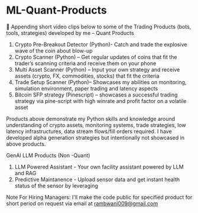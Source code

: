 # ML-Quant-Products
	Appending short video clips below to some of the Trading Products (bots, tools, strategies) developed by me –
Quant Products
1)	Crypto Pre-Breakout Detector (Python)- Catch and trade the explosive wave of the coin about blow-up
2)	Crypto Scanner (Python) – Get regular updates of coins that fit the trader’s scanning criteria and receive them on your phone
3)	Multi Asset Scanner (Python) – Input your own strategy and receive assets (crypto, FX, commodities, stocks) that fit the criteria
4)	Trade Setup Scanner (Python)– Showcases my abilities on monitoring, simulation environment, paper trading and latency aspects
5)	Bitcoin SFP strategy (Pinescript) – showcases a successful trading strategy via pine-script with high winrate and profit factor on a volatile asset
 
Products above demonstrate my Python skills and knowledge around understanding of crypto assets, monitoring systems, trade strategies, low latency infrastructures, data stream flows/fill orders required. I have developed alpha generation strategies but intentionally not showcased in above products.

GenAI LLM Products (Non -Quant)
1) LLM Powered Assistant -  Your own facility assistant powered by LLM and RAG
2) Predictive Maintanence - Upload sensor data and get instant health status of the sensor by leveraging

Note For Hiring Managers:  I'll make the code public for specified product for short period on request via email at rambwani009@gmail.com

